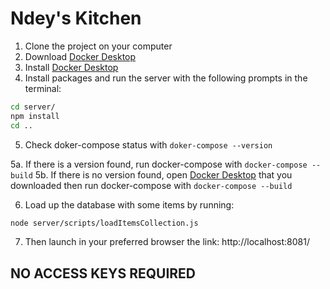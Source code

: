 # Ndey's Kitchen

1. Clone the project on your computer
2. Download [Docker Desktop](https://www.docker.com/products/docker-desktop/)
3. Install [Docker Desktop](https://www.docker.com/products/docker-desktop/)
4. Install packages and run the server with the following prompts in the terminal:
   
```bash
cd server/
npm install
cd ..
```
5. Check doker-compose status with ```doker-compose --version```

5a. If there is a version found, run docker-compose with ```docker-compose --build```
5b. If there is no version found, open [Docker Desktop](https://www.docker.com/products/docker-desktop/) that you downloaded then run docker-compose with ```docker-compose --build```

6. Load up the database with some items by running:

```bash
node server/scripts/loadItemsCollection.js
```
7. Then launch in your preferred browser the link: http://localhost:8081/

## NO ACCESS KEYS REQUIRED


